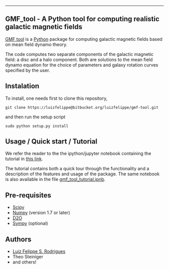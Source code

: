 ---------------------------------------------------------------------------
 GMF_tool - A Python tool for computing realistic galactic magnetic fields
---------------------------------------------------------------------------

[GMF tool](http://www.mas.ncl.ac.uk/~nlfsr/galmag) is a
[Python](http://www.python.org)  package for computing galactic magnetic
fields based on mean field dynamo theory.

The code computes two separate components of the galactic magnetic
field: a disc and a halo component. Both are solutions to the mean field
dynamo equation for the choice of parameters and galaxy rotation curves
specified by the user.

## Instalation ##

To install, one needs first to clone this repository,

```git clone https://luizfelippe@bitbucket.org/luizfelippe/gmf-tool.git```

and then run the setup script

```sudo python setup.py install```

## Usage / Quick start / Tutorial ##

We refer the reader to the the ipython/jupyter notebook containing 
the tutorial in [this link](http://nbviewer.jupyter.org/url/www.mas.ncl.ac.uk/%7Enlfsr/galmag/galmag_tutorial.ipynb).

The tutorial contains both a quick tour through the functionality and a description of
the features and usage of the package. The same notebook is also available in the file [gmf_tool_tutorial.ipnb](gmf_tool_tutorial.ipynb).



## Pre-requisites ##

- [Scipy](http://www.scipy.org/scipylib/index.html)
- [Numpy](http://www.numpy.org) (version 1.7 or later)
- [D2O](https://gitlab.mpcdf.mpg.de/ift/D2O/tree/master)
- [Sympy](http://www.sympy.org/en/index.html) (optional)


## Authors ##

- [Luiz Felippe S. Rodrigues](http://www.mas.ncl.ac.uk/~nlfsr/)
- Theo Steiniger
- and others!